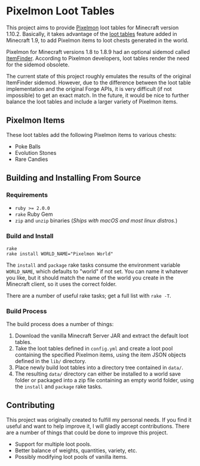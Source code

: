 # Pixelmon Loot Tables
This project aims to provide [Pixelmon](http://pixelmonmod.com/) loot tables for
Minecraft version 1.10.2. Basically, it takes advantage of the [loot
tables](http://minecraft.gamepedia.com/Loot_table) feature added in Minecraft
1.9, to add Pixelmon items to loot chests generated in the world.

Pixelmon for Minecraft versions 1.8 to 1.8.9 had an optional sidemod called
[ItemFinder](http://pixelmonmod.com/wiki/index.php?title=ItemFinder_(sidemod)).
According to Pixelmon developers, loot tables render the need for the sidemod
obsolete.

The current state of this project roughly emulates the results of the original
ItemFinder sidemod. However, due to the difference between the loot table
implementation and the original Forge APIs, it is very difficult (if not
impossible) to get an exact match. In the future, it would be nice to further
balance the loot tables and include a larger variety of Pixelmon items.


## Pixelmon Items
These loot tables add the following Pixelmon items to various chests:
- Poke Balls
- Evolution Stones
- Rare Candies


## Building and Installing From Source
### Requirements
- `ruby >= 2.0.0`
- `rake` Ruby Gem
- `zip` and `unzip` binaries (*Ships with macOS and most linux distros.*)

### Build and Install
```
rake
rake install WORLD_NAME="Pixelmon World"
```
The `install` and `package` rake tasks consume the environment variable
`WORLD_NAME`, which defaults to "world" if not set. You can name it whatever you
like, but it should match the name of the world you create in the Minecraft
client, so it uses the correct folder.

There are a number of useful rake tasks; get a full list with `rake -T`.

### Build Process
The build process does a number of things:
1. Download the vanilla Minecraft Server JAR and extract the default loot
   tables.
2. Take the loot tables defined in `config.yml` and create a loot pool
   containing the specified Pixelmon items, using the item JSON objects defined
   in the `lib/` directory.
3. Place newly build loot tables into a directory tree contained in `data/`.
4. The resulting `data/` directory can either be installed to a world save
   folder or packaged into a zip file containing an empty world folder, using
   the `install` and `package` rake tasks.


## Contributing
This project was originally created to fulfill my personal needs. If you find it
useful and want to help improve it, I will gladly accept contributions. There
are a number of things that could be done to improve this project.
- Support for multiple loot pools.
- Better balance of weights, quantities, variety, etc.
- Possibly modifying loot pools of vanilla items.

